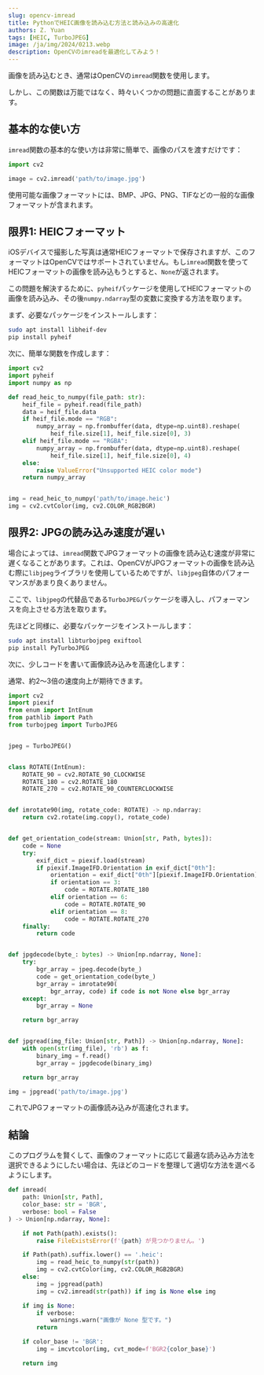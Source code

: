 ```yaml
---
slug: opencv-imread
title: PythonでHEIC画像を読み込む方法と読み込みの高速化
authors: Z. Yuan
tags: [HEIC, TurboJPEG]
image: /ja/img/2024/0213.webp
description: OpenCVのimreadを最適化してみよう！
---
```


画像を読み込むとき、通常はOpenCVの`imread`関数を使用します。

しかし、この関数は万能ではなく、時々いくつかの問題に直面することがあります。

<!-- truncate -->

## 基本的な使い方

`imread`関数の基本的な使い方は非常に簡単で、画像のパスを渡すだけです：

```python
import cv2

image = cv2.imread('path/to/image.jpg')
```

使用可能な画像フォーマットには、BMP、JPG、PNG、TIFなどの一般的な画像フォーマットが含まれます。

## 限界1: HEICフォーマット

iOSデバイスで撮影した写真は通常HEICフォーマットで保存されますが、このフォーマットはOpenCVではサポートされていません。もし`imread`関数を使ってHEICフォーマットの画像を読み込もうとすると、`None`が返されます。

この問題を解決するために、`pyheif`パッケージを使用してHEICフォーマットの画像を読み込み、その後`numpy.ndarray`型の変数に変換する方法を取ります。

まず、必要なパッケージをインストールします：

```bash
sudo apt install libheif-dev
pip install pyheif
```

次に、簡単な関数を作成します：

```python
import cv2
import pyheif
import numpy as np

def read_heic_to_numpy(file_path: str):
    heif_file = pyheif.read(file_path)
    data = heif_file.data
    if heif_file.mode == "RGB":
        numpy_array = np.frombuffer(data, dtype=np.uint8).reshape(
            heif_file.size[1], heif_file.size[0], 3)
    elif heif_file.mode == "RGBA":
        numpy_array = np.frombuffer(data, dtype=np.uint8).reshape(
            heif_file.size[1], heif_file.size[0], 4)
    else:
        raise ValueError("Unsupported HEIC color mode")
    return numpy_array


img = read_heic_to_numpy('path/to/image.heic')
img = cv2.cvtColor(img, cv2.COLOR_RGB2BGR)
```

## 限界2: JPGの読み込み速度が遅い

場合によっては、`imread`関数でJPGフォーマットの画像を読み込む速度が非常に遅くなることがあります。これは、OpenCVがJPGフォーマットの画像を読み込む際に`libjpeg`ライブラリを使用しているためですが、`libjpeg`自体のパフォーマンスがあまり良くありません。

ここで、`libjpeg`の代替品である`TurboJPEG`パッケージを導入し、パフォーマンスを向上させる方法を取ります。

先ほどと同様に、必要なパッケージをインストールします：

```bash
sudo apt install libturbojpeg exiftool
pip install PyTurboJPEG
```

次に、少しコードを書いて画像読み込みを高速化します：

通常、約2〜3倍の速度向上が期待できます。

```python
import cv2
import piexif
from enum import IntEnum
from pathlib import Path
from turbojpeg import TurboJPEG


jpeg = TurboJPEG()


class ROTATE(IntEnum):
    ROTATE_90 = cv2.ROTATE_90_CLOCKWISE
    ROTATE_180 = cv2.ROTATE_180
    ROTATE_270 = cv2.ROTATE_90_COUNTERCLOCKWISE


def imrotate90(img, rotate_code: ROTATE) -> np.ndarray:
    return cv2.rotate(img.copy(), rotate_code)


def get_orientation_code(stream: Union[str, Path, bytes]):
    code = None
    try:
        exif_dict = piexif.load(stream)
        if piexif.ImageIFD.Orientation in exif_dict["0th"]:
            orientation = exif_dict["0th"][piexif.ImageIFD.Orientation]
            if orientation == 3:
                code = ROTATE.ROTATE_180
            elif orientation == 6:
                code = ROTATE.ROTATE_90
            elif orientation == 8:
                code = ROTATE.ROTATE_270
    finally:
        return code


def jpgdecode(byte_: bytes) -> Union[np.ndarray, None]:
    try:
        bgr_array = jpeg.decode(byte_)
        code = get_orientation_code(byte_)
        bgr_array = imrotate90(
            bgr_array, code) if code is not None else bgr_array
    except:
        bgr_array = None

    return bgr_array


def jpgread(img_file: Union[str, Path]) -> Union[np.ndarray, None]:
    with open(str(img_file), 'rb') as f:
        binary_img = f.read()
        bgr_array = jpgdecode(binary_img)

    return bgr_array

img = jpgread('path/to/image.jpg')
```

これでJPGフォーマットの画像読み込みが高速化されます。

## 結論

このプログラムを賢くして、画像のフォーマットに応じて最適な読み込み方法を選択できるようにしたい場合は、先ほどのコードを整理して適切な方法を選べるようにします。

```python title="custom_imread.py"
def imread(
    path: Union[str, Path],
    color_base: str = 'BGR',
    verbose: bool = False
) -> Union[np.ndarray, None]:

    if not Path(path).exists():
        raise FileExistsError(f'{path} が見つかりません。')

    if Path(path).suffix.lower() == '.heic':
        img = read_heic_to_numpy(str(path))
        img = cv2.cvtColor(img, cv2.COLOR_RGB2BGR)
    else:
        img = jpgread(path)
        img = cv2.imread(str(path)) if img is None else img

    if img is None:
        if verbose:
            warnings.warn("画像が None 型です。")
        return

    if color_base != 'BGR':
        img = imcvtcolor(img, cvt_mode=f'BGR2{color_base}')

    return img
```
